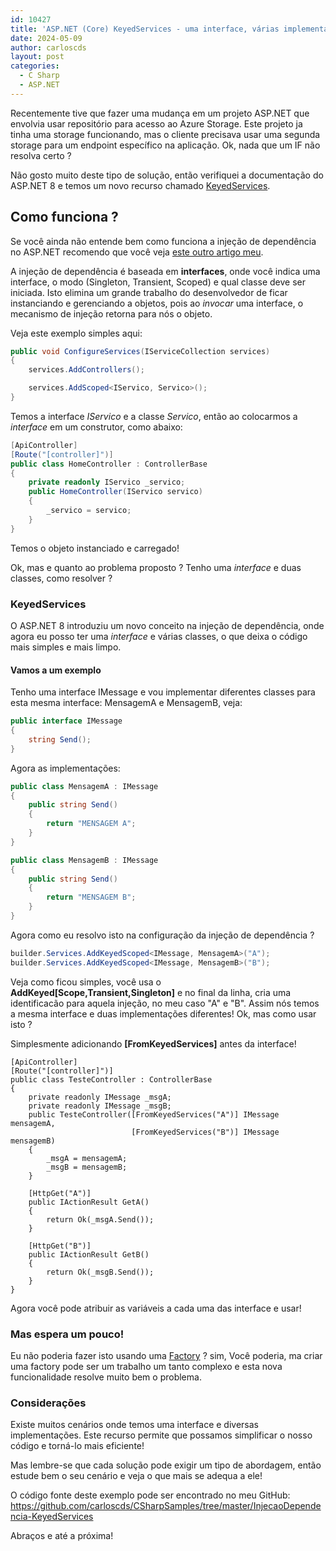 ```yaml
---
id: 10427
title: 'ASP.NET (Core) KeyedServices - uma interface, várias implementações'
date: 2024-05-09
author: carloscds
layout: post
categories:
  - C Sharp 
  - ASP.NET 
---
```

Recentemente tive que fazer uma mudança em um projeto ASP.NET que envolvia usar repositório para acesso ao Azure Storage. Este projeto ja tinha uma storage funcionando, mas o cliente precisava usar uma segunda storage para um endpoint específico na aplicação. Ok, nada que um IF não resolva certo ?

Não gosto muito deste tipo de solução, então verifiquei a documentação do ASP.NET 8 e temos um novo recurso chamado [KeyedServices](https://learn.microsoft.com/en-us/aspnet/core/fundamentals/dependency-injection?view=aspnetcore-8.0).

## Como funciona ?

Se você ainda não entende bem como funciona a injeção de dependência no ASP.NET recomendo que você veja [este outro artigo meu](http://localhost:1313/2020/02/injecao-de-dependencia-em-c-parte-2/).

A injeção de dependência é baseada em **interfaces**, onde você indica uma interface, o modo (Singleton, Transient, Scoped) e qual classe deve ser iniciada. Isto elimina um grande trabalho do desenvolvedor de ficar instanciando e gerenciando a objetos, pois ao *invocar* uma interface, o mecanismo de injeção retorna para nós o objeto.

Veja este exemplo simples aqui:
```csharp
public void ConfigureServices(IServiceCollection services)
{
    services.AddControllers();

    services.AddScoped<IServico, Servico>();
}
```
Temos a interface *IServico* e a classe *Servico*, então ao colocarmos a *interface* em um construtor, como abaixo:

```csharp
[ApiController]
[Route("[controller]")]
public class HomeController : ControllerBase
{
    private readonly IServico _servico;
    public HomeController(IServico servico)
    {
        _servico = servico;
    }
}
```
Temos o objeto instanciado e carregado! 

Ok, mas e quanto ao problema proposto ? Tenho uma *interface* e duas classes, como resolver ?

### KeyedServices

O ASP.NET 8 introduziu um novo conceito na injeção de dependência, onde agora eu posso ter uma *interface* e várias classes, o que deixa o código mais simples e mais limpo.

#### Vamos a um exemplo

Tenho uma interface IMessage e vou implementar diferentes classes para esta mesma interface: MensagemA e MensagemB, veja:

```csharp
public interface IMessage
{
    string Send();
}
```

Agora as implementações:
```csharp
public class MensagemA : IMessage
{
    public string Send()
    {
        return "MENSAGEM A";
    }
}
```
```csharp
public class MensagemB : IMessage
{
    public string Send()
    {
        return "MENSAGEM B";
    }
}
```

Agora como eu resolvo isto na configuração da injeção de dependência ?

```csharp
builder.Services.AddKeyedScoped<IMessage, MensagemA>("A");
builder.Services.AddKeyedScoped<IMessage, MensagemB>("B");
```
Veja como ficou simples, você usa o **AddKeyed[Scope,Transient,Singleton]** e no final da linha, cria uma identificacão para aquela injeção, no meu caso "A" e "B".
Assim nós temos a mesma interface e duas implementações diferentes! Ok, mas como usar isto ? 

Simplesmente adicionando **[FromKeyedServices]** antes da interface!

```charp
[ApiController]
[Route("[controller]")]
public class TesteController : ControllerBase
{
    private readonly IMessage _msgA;
    private readonly IMessage _msgB;
    public TesteController([FromKeyedServices("A")] IMessage mensagemA,
                           [FromKeyedServices("B")] IMessage mensagemB)
    {
        _msgA = mensagemA;
        _msgB = mensagemB;
    }

    [HttpGet("A")]
    public IActionResult GetA()
    {
        return Ok(_msgA.Send());
    }

    [HttpGet("B")]
    public IActionResult GetB()
    {
        return Ok(_msgB.Send());
    }
}
```
Agora você pode atribuir as variáveis a cada uma das interface e usar!

### Mas espera um pouco!

Eu não poderia fazer isto usando uma [Factory](https://refactoring.guru/design-patterns/factory-method/csharp/example) ? sim, Você poderia, ma criar uma factory pode ser um trabalho um tanto complexo e esta nova funcionalidade resolve muito bem o problema. 

### Considerações
Existe muitos cenários onde temos uma interface e diversas implementações. Este recurso permite que possamos simplificar o nosso código e torná-lo mais eficiente!

Mas lembre-se que cada solução pode exigir um tipo de abordagem, então estude bem o seu cenário e veja o que mais se adequa a ele!

O código fonte deste exemplo pode ser encontrado no meu GitHub: https://github.com/carloscds/CSharpSamples/tree/master/InjecaoDependencia-KeyedServices

Abraços e até a próxima!
